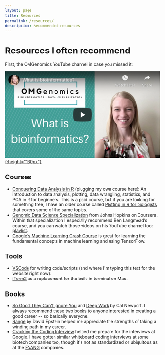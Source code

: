 ```yaml
---
layout: page
title: Resources
permalink: /resources/
description: Recommended resources
---
```


# Resources I often recommend

First, the OMGenomics YouTube channel in case you missed it:

[![The OMGenomics YouTube channel](/assets/youtube-what-is-bioinformatics-video.png){:height="160px"}](https://youtube.com/omgenomics)

## Courses

* [Conquering Data Analysis in R](https://omgenomics.teachable.com/p/conquering-data-analysis-in-r) (plugging my own course here): An introduction to data analysis, plotting, data wrangling, statistics, and PCA in R for beginners. This is a paid course, but if you are looking for something free, I have an older course called [Plotting in R for biologists](http://marianattestad.com/blog) that covers some of the same topics.
* [Genomic Data Science Specialization](https://www.coursera.org/specializations/genomic-data-science) from Johns Hopkins on Coursera. Within that specialization I especially recommend Ben Langmead’s course, and you can watch those videos on his YouTube channel too: [playlist](https://www.youtube.com/playlist?list=PL2mpR0RYFQsBiCWVJSvVAO3OJ2t7DzoHA).
* [Google's Machine Learning Crash Course](https://developers.google.com/machine-learning/crash-course) is great for learning the fundamental concepts in machine learning and using TensorFlow.

## Tools

* [VSCode](https://code.visualstudio.com/) for writing code/scripts (and where I'm typing this text for the website right now).
* [iTerm2](https://www.iterm2.com/) as a replacement for the built-in terminal on Mac.

## Books

* [So Good They Can't Ignore You](https://smile.amazon.com/Good-They-Cant-Ignore-You/dp/1455509124/ref=sr_1_1?crid=2OLMT451381H&dchild=1&keywords=so+good+they+cant+ignore+you&qid=1609014893&sprefix=so+good+they+%2Caps%2C229&sr=8-1) and [Deep Work](https://smile.amazon.com/Deep-Work-Focused-Success-Distracted/dp/1455586692/ref=sr_1_1?dchild=1&keywords=deep+work&qid=1609014903&sr=8-1) by Cal Newport. I always recommend these two books to anyone interested in creating a good career -- so basically everyone.
* [Range](https://smile.amazon.com/Range-Generalists-Triumph-Specialized-World/dp/0735214484/ref=sr_1_1?dchild=1&keywords=range&qid=1609014987&sr=8-1) by David Epstein helped me appreciate the strengths of taking a winding path in my career.
* [Cracking the Coding Interview](https://smile.amazon.com/Cracking-Coding-Interview-Programming-Questions/dp/0984782850/ref=sr_1_1?crid=CXUGYI761776&dchild=1&keywords=cracking+the+coding+interview&qid=1609015091&s=books&sprefix=cracking%2Caps%2C248&sr=1-1) helped me prepare for the interviews at Google. I have gotten similar whiteboard coding interviews at some biotech companies too, though it's not as standardized or ubiquitous as at the [FAANG](https://www.google.com/search?q=faang) companies.
